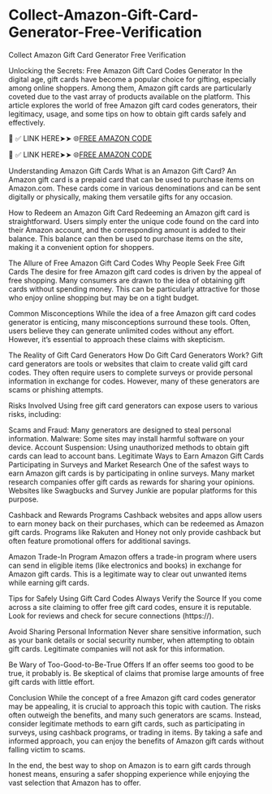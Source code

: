 # Collect-Amazon-Gift-Card-Generator-Free-Verification
Collect Amazon Gift Card Generator Free Verification

Unlocking the Secrets: Free Amazon Gift Card Codes Generator
In the digital age, gift cards have become a popular choice for gifting, especially among online shoppers. Among them, Amazon gift cards are particularly coveted due to the vast array of products available on the platform. This article explores the world of free Amazon gift card codes generators, their legitimacy, usage, and some tips on how to obtain gift cards safely and effectively.


📌 ✅ LINK HERE➤➤ 🌐[FREE AMAZON CODE](https://tinyurl.com/5fcf7xtz)

📌 ✅ LINK HERE➤➤ 🌐[FREE AMAZON CODE](https://tinyurl.com/5fcf7xtz)


Understanding Amazon Gift Cards
What is an Amazon Gift Card?
An Amazon gift card is a prepaid card that can be used to purchase items on Amazon.com. These cards come in various denominations and can be sent digitally or physically, making them versatile gifts for any occasion.

How to Redeem an Amazon Gift Card
Redeeming an Amazon gift card is straightforward. Users simply enter the unique code found on the card into their Amazon account, and the corresponding amount is added to their balance. This balance can then be used to purchase items on the site, making it a convenient option for shoppers.

The Allure of Free Amazon Gift Card Codes
Why People Seek Free Gift Cards
The desire for free Amazon gift card codes is driven by the appeal of free shopping. Many consumers are drawn to the idea of obtaining gift cards without spending money. This can be particularly attractive for those who enjoy online shopping but may be on a tight budget.

Common Misconceptions
While the idea of a free Amazon gift card codes generator is enticing, many misconceptions surround these tools. Often, users believe they can generate unlimited codes without any effort. However, it’s essential to approach these claims with skepticism.

The Reality of Gift Card Generators
How Do Gift Card Generators Work?
Gift card generators are tools or websites that claim to create valid gift card codes. They often require users to complete surveys or provide personal information in exchange for codes. However, many of these generators are scams or phishing attempts.

Risks Involved
Using free gift card generators can expose users to various risks, including:

Scams and Fraud: Many generators are designed to steal personal information.
Malware: Some sites may install harmful software on your device.
Account Suspension: Using unauthorized methods to obtain gift cards can lead to account bans.
Legitimate Ways to Earn Amazon Gift Cards
Participating in Surveys and Market Research
One of the safest ways to earn Amazon gift cards is by participating in online surveys. Many market research companies offer gift cards as rewards for sharing your opinions. Websites like Swagbucks and Survey Junkie are popular platforms for this purpose.

Cashback and Rewards Programs
Cashback websites and apps allow users to earn money back on their purchases, which can be redeemed as Amazon gift cards. Programs like Rakuten and Honey not only provide cashback but often feature promotional offers for additional savings.

Amazon Trade-In Program
Amazon offers a trade-in program where users can send in eligible items (like electronics and books) in exchange for Amazon gift cards. This is a legitimate way to clear out unwanted items while earning gift cards.

Tips for Safely Using Gift Card Codes
Always Verify the Source
If you come across a site claiming to offer free gift card codes, ensure it is reputable. Look for reviews and check for secure connections (https://).

Avoid Sharing Personal Information
Never share sensitive information, such as your bank details or social security number, when attempting to obtain gift cards. Legitimate companies will not ask for this information.

Be Wary of Too-Good-to-Be-True Offers
If an offer seems too good to be true, it probably is. Be skeptical of claims that promise large amounts of free gift cards with little effort.

Conclusion
While the concept of a free Amazon gift card codes generator may be appealing, it is crucial to approach this topic with caution. The risks often outweigh the benefits, and many such generators are scams. Instead, consider legitimate methods to earn gift cards, such as participating in surveys, using cashback programs, or trading in items. By taking a safe and informed approach, you can enjoy the benefits of Amazon gift cards without falling victim to scams.

In the end, the best way to shop on Amazon is to earn gift cards through honest means, ensuring a safer shopping experience while enjoying the vast selection that Amazon has to offer.
